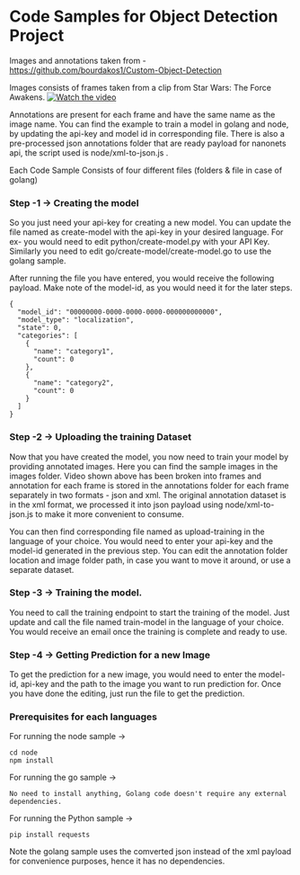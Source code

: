 # Code Samples for Object Detection Project

Images and annotations taken from - https://github.com/bourdakos1/Custom-Object-Detection

Images consists of frames taken from a clip from Star Wars: The Force Awakens.
[![Watch the video](https://github.com/bourdakos1/Custom-Object-Detection/raw/master/screenshots/starwars_small.gif)](https://www.youtube.com/watch?v=xW2hpkoaIiM)

Annotations are present for each frame and have the same name as the image name. You can find the example to train a model in golang and node, by updating the api-key and model id in corresponding file. There is also a pre-processed json annotations folder that are ready payload for nanonets api, the script used is node/xml-to-json.js .

Each Code Sample Consists of four different files (folders & file in case of golang)

### Step -1 -> Creating the model

So you just need your api-key for creating a new model. You can update the file named as create-model with the api-key in your desired language. For ex- you would need to edit python/create-model.py with your API Key. Similarly you need to edit go/create-model/create-model.go to use the golang sample.

After running the file you have entered, you would receive the following payload. Make note of the model-id, as you would need it for the later steps.

```
{
  "model_id": "00000000-0000-0000-0000-000000000000",
  "model_type": "localization",
  "state": 0,
  "categories": [
    {
      "name": "category1",
      "count": 0
    },
    {
      "name": "category2",
      "count": 0
    }
  ]
}
```

### Step -2 -> Uploading the training Dataset

Now that you have created the model, you now need to train your model by providing annotated images. Here you can find the sample images in the images folder. Video shown above has been broken into frames and annotation for each frame is stored in the annotations folder for each frame separately in two formats - json and xml. The original annotation dataset is in the xml format, we processed it into json payload using node/xml-to-json.js to make it more convenient to consume.

You can then find corresponding file named as upload-training in the language of your choice. You would need to enter your api-key and the model-id generated in the previous step. You can edit the annotation folder location and image folder path, in case you want to move it around, or use a separate dataset.

### Step -3 -> Training the model.

You need to call the training endpoint to start the training of the model. Just update and call the file named train-model in the language of your choice. You would receive an email once the training is complete and ready to use.

### Step -4 -> Getting Prediction for a new Image

To get the prediction for a new image, you would need to enter the model-id, api-key and the path to the image you want to run prediction for. Once you have done the editing, just run the file to get the prediction.


### Prerequisites for each languages

For running the node sample ->

```
cd node
npm install
```

For running the go sample ->

```
No need to install anything, Golang code doesn't require any external dependencies.
```

For running the Python sample ->
```
pip install requests
```
Note the golang sample uses the comverted json instead of the xml payload for convenience purposes, hence it has no dependencies.
